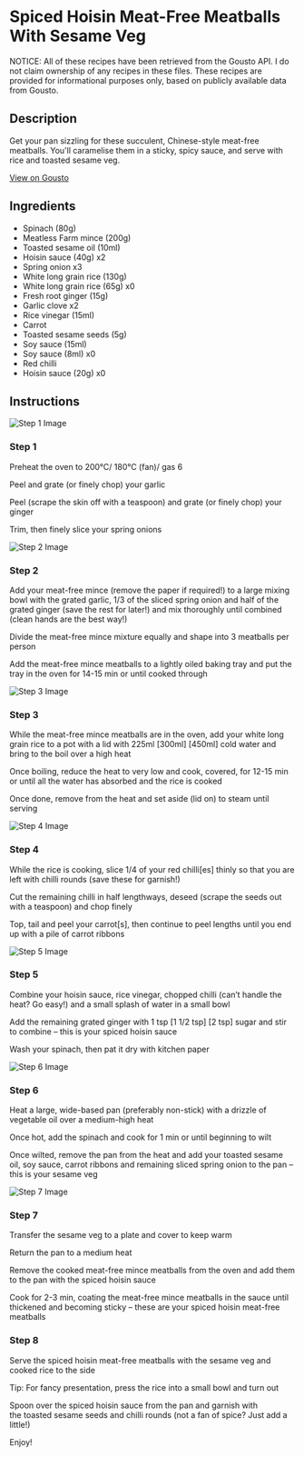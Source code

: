 # Spiced Hoisin Meat-Free Meatballs With Sesame Veg

NOTICE: All of these recipes have been retrieved from the Gousto API. I do not claim ownership of any recipes in these files. These recipes are provided for informational purposes only, based on publicly available data from Gousto.

## Description

Get your pan sizzling for these succulent, Chinese-style meat-free meatballs. You'll caramelise them in a sticky, spicy sauce, and serve with rice and toasted sesame veg. 

[View on Gousto](https://www.gousto.co.uk/recipes/cookbook/spiced-hoisin-meat-free-meatballs-with-sesame-greens)

## Ingredients

- Spinach (80g)
- Meatless Farm mince (200g)
- Toasted sesame oil (10ml)
- Hoisin sauce (40g) x2
- Spring onion x3
- White long grain rice (130g)
- White long grain rice (65g) x0
- Fresh root ginger (15g)
- Garlic clove x2
- Rice vinegar (15ml)
- Carrot
- Toasted sesame seeds (5g)
- Soy sauce (15ml)
- Soy sauce (8ml) x0
- Red chilli
- Hoisin sauce (20g) x0

## Instructions

![Step 1 Image](https://production-media.gousto.co.uk/cms/recipe-step-image/step-1-1627988889263-x200.jpg)

### Step 1

Preheat the oven to 200°C/ 180°C (fan)/ gas 6

Peel and grate (or finely chop) your garlic

Peel (scrape the skin off with a teaspoon) and grate (or finely chop) your ginger

Trim, then finely slice your spring onions

![Step 2 Image](https://production-media.gousto.co.uk/cms/recipe-step-image/step-2-1627988894147-x200.jpg)

### Step 2

Add your meat-free mince (remove the paper if required!) to a large mixing bowl with the grated garlic, 1/3 of the sliced spring onion and half of the grated ginger (save the rest for later!) and mix thoroughly until combined (clean hands are the best way!)

Divide the meat-free mince mixture equally and shape into 3 meatballs per person

Add the meat-free mince meatballs to a lightly oiled baking tray and put the tray in the oven for 14-15 min or until cooked through

![Step 3 Image](https://production-media.gousto.co.uk/cms/recipe-step-image/step-3-1627988898593-x200.jpg)

### Step 3

While the meat-free mince meatballs are in the oven, add your white long grain rice to a pot with a lid with 225ml <span class="text-purple">[300ml]</span> <span class="text-danger">[450ml]</span> cold water and bring to the boil over a high heat

Once boiling, reduce the heat to very low and cook, covered, for 12-15 min or until all the water has absorbed and the rice is cooked

Once done, remove from the heat and set aside (lid on) to steam until serving

![Step 4 Image](https://production-media.gousto.co.uk/cms/recipe-step-image/step-4-1627988903863-x200.jpg)

### Step 4

While the rice is cooking, slice 1/4 of your red chilli[es] thinly so that you are left with chilli rounds (save these for garnish!)

Cut the remaining chilli in half lengthways, deseed (scrape the seeds out with a teaspoon) and chop finely

Top, tail and peel your carrot[s], then continue to peel lengths until you end up with a pile of carrot ribbons

![Step 5 Image](https://production-media.gousto.co.uk/cms/recipe-step-image/step-5-1627988908088-x200.jpg)

### Step 5

Combine your hoisin sauce, rice vinegar, chopped chilli (can’t handle the heat? Go easy!) and a small splash of water in a small bowl

Add the remaining grated ginger with 1 tsp <span class="text-purple">[1 1/2 tsp] </span><span class="text-danger">[2 tsp]</span> sugar and stir to combine – this is your spiced hoisin sauce

Wash your spinach, then pat it dry with kitchen paper

![Step 6 Image](https://production-media.gousto.co.uk/cms/recipe-step-image/step-6-1627988913952-x200.jpg)

### Step 6

Heat a large, wide-based pan (preferably non-stick) with a drizzle of vegetable oil over a medium-high heat

Once hot, add the spinach and cook for 1 min or until beginning to wilt

Once wilted, remove the pan from the heat and add your toasted sesame oil, soy sauce, carrot ribbons and remaining sliced spring onion to the pan – this is your sesame veg

![Step 7 Image](https://production-media.gousto.co.uk/cms/recipe-step-image/step-7-1627988919969-x200.jpg)

### Step 7

Transfer the sesame veg to a plate and cover to keep warm

Return the pan to a medium heat

Remove the cooked meat-free mince meatballs from the oven and add them to the pan with the spiced hoisin sauce

Cook for 2-3 min, coating the meat-free mince meatballs in the sauce until thickened and becoming sticky – these are your spiced hoisin meat-free meatballs

### Step 8

Serve the spiced hoisin meat-free meatballs with the sesame veg and cooked rice to the side

Tip: For fancy presentation, press the rice into a small bowl and turn out

Spoon over the spiced hoisin sauce from the pan and garnish with the toasted sesame seeds and chilli rounds (not a fan of spice? Just add a little!)

Enjoy!

